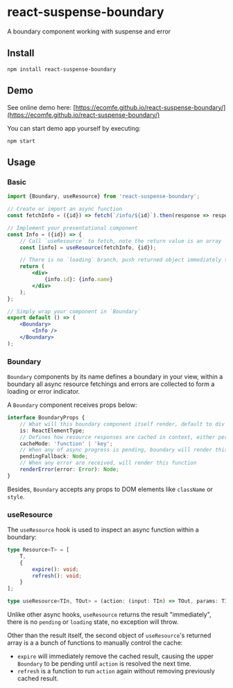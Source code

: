# react-suspense-boundary

A boundary component working with suspense and error

## Install

```shell
npm install react-suspense-boundary
```

## Demo

See online demo here: [https://ecomfe.github.io/react-suspense-boundary/](https://ecomfe.github.io/react-suspense-boundary/)

You can start demo app yourself by executing:

```shell
npm start
```

## Usage

### Basic

```jsx
import {Boundary, useResource} from 'react-suspense-boundary';

// Create or import an async function
const fetchInfo = ({id}) => fetch(`/info/${id}`).then(response => response.json());

// Implement your presentational component
const Info = ({id}) => {
    // Call `useResource` to fetch, note the return value is an array
    const [info] = useResource(fetchInfo, {id});

    // There is no `loading` branch, push returned object immediately to render
    return (
        <div>
            {info.id}: {info.name}
        </div>
    );
};

// Simply wrap your component in `Boundary`
export default () => (
    <Boundary>
        <Info />
    </Boundary>
);
```

### Boundary

`Boundary` components by its name defines a boundary in your view, within a boundary all async resource fetchings and errors are collected to form a loading or error indicator.

A `Boundary` component receives props below:

```typescript
interface BoundaryProps {
    // What will this boundary component itself render, default to div
    is: ReactElementType;
    // Defines how resource responses are cached in context, either per resource function or per invocation params
    cacheMode: 'function' | 'key';
    // When any of async progress is pending, boundary will render this element
    pendingFallback: Node;
    // When any error are received, will render this function
    renderError(error: Error): Node;
}
```

Besides, `Boundary` accepts any props to DOM elements like `className` or `style`.

### useResource

The `useResource` hook is used to inspect an async function within a boundary:

```typescript
type Resource<T> = [
    T,
    {
        expire(): void;
        refresh(): void;
    }
];

type useResource<TIn, TOut> = (action: (input: TIn) => TOut, params: TIn): Resource<T>;
```

Unlike other async hooks, `useResource` returns the result "immediately", there is no `pending` or `loading` state, no exception will throw.

Other than the result itself, the second object of `useResource`'s returned array is a a bunch of functions to manually control the cache:

- `expire` will immediately remove the cached result, causing the upper `Boundary` to be pending until `action` is resolved the next time.
- `refresh` is a function to run `action` again without removing previously cached result.
